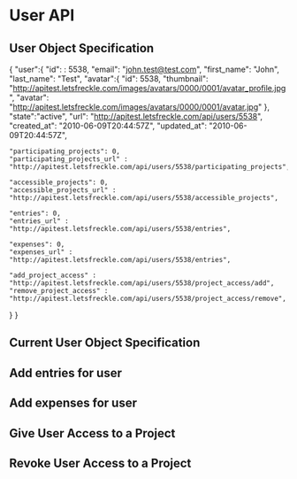 # User API

## User Object Specification

{
  "user":{
    "id": : 5538,
    "email": "john.test@test.com",
    "first_name": "John",
    "last_name": "Test",
    "avatar":{
      "id": 5538,
      "thumbnail": "http://apitest.letsfreckle.com/images/avatars/0000/0001/avatar_profile.jpg",
      "avatar": "http://apitest.letsfreckle.com/images/avatars/0000/0001/avatar.jpg"
    },
    "state":"active",
    "url": "http://apitest.letsfreckle.com/api/users/5538",
    "created_at": "2010-06-09T20:44:57Z",
    "updated_at": "2010-06-09T20:44:57Z",

    "participating_projects": 0,
    "participating_projects_url" : "http://apitest.letsfreckle.com/api/users/5538/participating_projects",

    "accessible_projects": 0,
    "accessible_projects_url" : "http://apitest.letsfreckle.com/api/users/5538/accessible_projects",

    "entries": 0,
    "entries_url" : "http://apitest.letsfreckle.com/api/users/5538/entries",

    "expenses": 0,
    "expenses_url" : "http://apitest.letsfreckle.com/api/users/5538/entries",

    "add_project_access" : "http://apitest.letsfreckle.com/api/users/5538/project_access/add",
    "remove_project_access" : "http://apitest.letsfreckle.com/api/users/5538/project_access/remove",
  }
}

## Current User Object Specification

## Add entries for user
## Add expenses for user
## Give User Access to a Project
## Revoke User Access to a Project